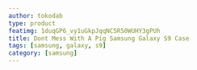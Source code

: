 ```yaml
---
author: tokodab
type: product
featimg: 1duqGP6_vy1uGkpJqqNC5R50WUHY3gPUh
title: Dont Mess With A Pig Samsung Galaxy S9 Case
tags: [samsung, galaxy, s9]
category: [samsung]
---
```

